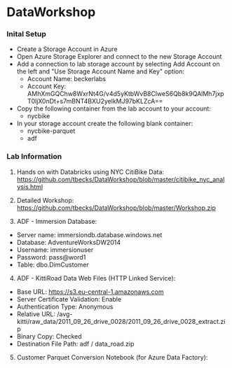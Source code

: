 # DataWorkshop #

### Inital Setup ###

* Create a Storage Account in Azure
* Open Azure Storage Explorer and connect to the new Storage Account
* Add a connection to lab storage account by selecting Add Account on the left and "Use Storage Account Name and Key" option:
  * Account Name: beckerlabs
  * Account Key: AMhXmGQChw8WxrNt4G/v4d5yKtbWvB8ClweS6Qb8k9QAlMh7jxpT0ljX0nDt+s7mBNT4BXU2yelkMJ97bKLZcA== 
* Copy the following container from the lab account to your account: 
  * nycbike
* In your storage account create the following blank container:
  * nycbike-parquet
  * adf

### Lab Information ###

1. Hands on with Databricks using NYC CitiBike Data: https://github.com/tbecks/DataWorkshop/blob/master/citibike_nyc_analysis.html

2. Detailed Workshop: https://github.com/tbecks/DataWorkshop/blob/master/Workshop.zip

3. ADF - Immersion Database: 
* Server name: immersiondb.database.windows.net
* Database: AdventureWorksDW2014
* Username: immersionuser
* Password: pass@word1
* Table: dbo.DimCustomer

4. ADF - KittiRoad Data Web Files (HTTP Linked Service):
* Base URL: https://s3.eu-central-1.amazonaws.com
* Server Certificate Validation: Enable
* Authentication Type: Anonymous
* Relative URL: /avg-kitti/raw_data/2011_09_26_drive_0028/2011_09_26_drive_0028_extract.zip
* Binary Copy: Checked
* Destination File Path: adf / data_road.zip

5. Customer Parquet Conversion Notebook (for Azure Data Factory): 
